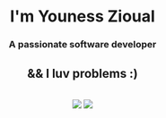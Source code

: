<h1 align="center">
  I'm Youness Zioual
</h1>
<h3 align="center">A passionate software developer</h3>
<h2 align="center">&& I luv problems :)</h2>

<br/>
<div align="center">
    <img src="https://skillicons.dev/icons?i=c,github,git" />
    <img src="https://skillicons.dev/icons?i=nodejs,python,javascript,typescript,express,firebase,mongodb,c,java,nextjs,mysql,flask" /><br>
</div>

<br/>
